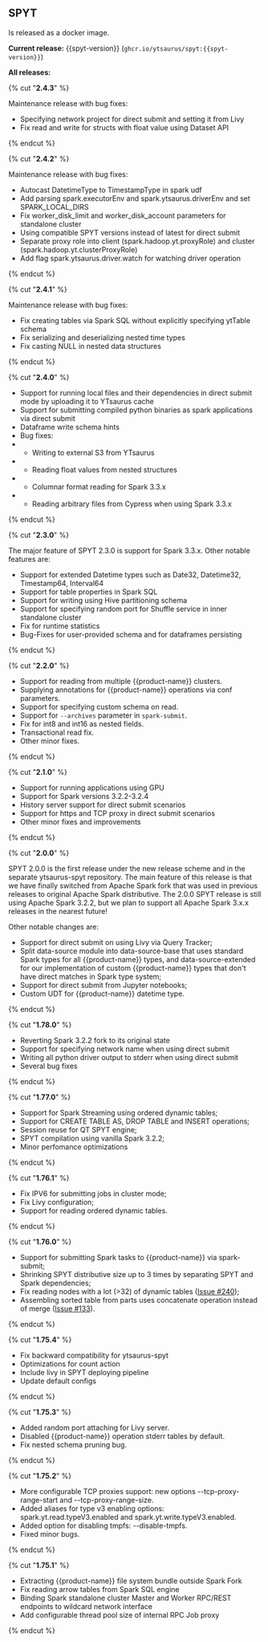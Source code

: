 ## SPYT

Is released as a docker image.

**Current release:** {{spyt-version}} (`ghcr.io/ytsaurus/spyt:{{spyt-version}}`)

**All releases:**

{% cut "**2.4.3**" %}

Maintenance release with bug fixes:

- Specifying network project for direct submit and setting it from Livy
- Fix read and write for structs with float value using Dataset API

{% endcut %}

{% cut "**2.4.2**" %}

Maintenance release with bug fixes:

- Autocast DatetimeType to TimestampType in spark udf
- Add parsing spark.executorEnv and spark.ytsaurus.driverEnv and set SPARK_LOCAL_DIRS
- Fix worker_disk_limit and worker_disk_account parameters for standalone cluster
- Using compatible SPYT versions instead of latest for direct submit
- Separate proxy role into client (spark.hadoop.yt.proxyRole) and cluster (spark.hadoop.yt.clusterProxyRole)
- Add flag spark.ytsaurus.driver.watch for watching driver operation

{% endcut %}

{% cut "**2.4.1**" %}

Maintenance release with bug fixes:

- Fix creating tables via Spark SQL without explicitly specifying ytTable schema
- Fix serializing and deserializing nested time types
- Fix casting NULL in nested data structures

{% endcut %}

{% cut "**2.4.0**" %}

- Support for running local files and their dependencies in direct submit mode by uploading it to YTsaurus cache
- Support for submitting compiled python binaries as spark applications via direct submit
- Dataframe write schema hints 
- Bug fixes:
- - Writing to external S3 from YTsaurus
- - Reading float values from nested structures
- - Columnar format reading for Spark 3.3.x
- - Reading arbitrary files from Cypress when using Spark 3.3.x

{% endcut %}

{% cut "**2.3.0**" %}

The major feature of SPYT 2.3.0 is support for Spark 3.3.x. Other notable features are:

- Support for extended Datetime types such as Date32, Datetime32, Timestamp64, Interval64
- Support for table properties in Spark SQL
- Support for writing using Hive partitioning schema
- Support for specifying random port for Shuffle service in inner standalone cluster
- Fix for runtime statistics
- Bug-Fixes for user-provided schema and for dataframes persisting

{% endcut %}

{% cut "**2.2.0**" %}

- Support for reading from multiple {{product-name}} clusters.
- Supplying annotations for {{product-name}} operations via conf parameters.
- Support for specifying custom schema on read.
- Support for `--archives` parameter in `spark-submit`.
- Fix for int8 and int16 as nested fields.
- Transactional read fix.
- Other minor fixes.

{% endcut %}

{% cut "**2.1.0**" %}

- Support for running applications using GPU
- Support for Spark versions 3.2.2-3.2.4
- History server support for direct submit scenarios
- Support for https and TCP proxy in direct submit scenarios
- Other minor fixes and improvements

{% endcut %}

{% cut "**2.0.0**" %}

SPYT 2.0.0 is the first release under the new release scheme and in the separate ytsaurus-spyt repository. The main feature of this release is that we have finally switched from Apache Spark fork that was used in previous releases to original Apache Spark distributive. The 2.0.0 SPYT release is still using Apache Spark 3.2.2, but we plan to support all Apache Spark 3.x.x releases in the nearest future!

Other notable changes are:

- Support for direct submit on using Livy via Query Tracker;
- Split data-source module into data-source-base that uses standard Spark types for all {{product-name}} types, and data-source-extended for our implementation of custom {{product-name}} types that don't have direct matches in Spark type system;
- Support for direct submit from Jupyter notebooks;
- Custom UDT for {{product-name}} datetime type.

{% endcut %}

{% cut "**1.78.0**" %}

- Reverting Spark 3.2.2 fork to its original state
- Support for specifying network name when using direct submit
- Writing all python driver output to stderr when using direct submit
- Several bug fixes

{% endcut %}

{% cut "**1.77.0**" %}

- Support for Spark Streaming using ordered dynamic tables;
- Support for CREATE TABLE AS, DROP TABLE and INSERT operations;
- Session reuse for QT SPYT engine;
- SPYT compilation using vanilla Spark 3.2.2;
- Minor perfomance optimizations

{% endcut %}

{% cut "**1.76.1**" %}

- Fix IPV6 for submitting jobs in cluster mode;
- Fix Livy configuration;
- Support for reading ordered dynamic tables.

{% endcut %}

{% cut "**1.76.0**" %}

- Support for submitting Spark tasks to {{product-name}} via spark-submit;
- Shrinking SPYT distributive size up to 3 times by separating SPYT and Spark dependencies;
- Fix reading nodes with a lot (>32) of dynamic tables ([Issue #240](https://github.com/ytsaurus/ytsaurus/issues/240));
- Assembling sorted table from parts uses concatenate operation instead of merge ([Issue #133](https://github.com/ytsaurus/ytsaurus/issues/133)).

{% endcut %}

{% cut "**1.75.4**" %}

- Fix backward compatibility for ytsaurus-spyt
- Optimizations for count action
- Include livy in SPYT deploying pipeline
- Update default configs

{% endcut %}

{% cut "**1.75.3**" %}

- Added random port attaching for Livy server.
- Disabled {{product-name}} operation stderr tables by default.
- Fix nested schema pruning bug.

{% endcut %}

{% cut "**1.75.2**" %}

- More configurable TCP proxies support: new options --tcp-proxy-range-start and --tcp-proxy-range-size.
- Added aliases for type v3 enabling options: spark.yt.read.typeV3.enabled and spark.yt.write.typeV3.enabled.
- Added option for disabling tmpfs: --disable-tmpfs.
- Fixed minor bugs.

{% endcut %}

{% cut "**1.75.1**" %}

- Extracting {{product-name}} file system bundle outside Spark Fork
- Fix reading arrow tables from Spark SQL engine
- Binding Spark standalone cluster Master and Worker RPC/REST endpoints to wildcard network interface
- Add configurable thread pool size of internal RPC Job proxy

{% endcut %}